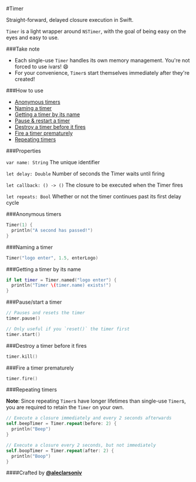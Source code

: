 #Timer

Straight-forward, delayed closure execution in Swift. 

`Timer` is a light wrapper around `NSTimer`, with the goal of being easy on the eyes and easy to use.

###Take note

- Each single-use `Timer` handles its own memory management. You're not forced to use ivars! :smile:
- For your convenience, `Timer`s start themselves immediately after they're created!

###How to use

- [Anonymous timers](#anonymous)
- [Naming a timer](#naming)
- [Getting a timer by its name](#getting)
- [Pause & restart a timer](#pause)
- [Destroy a timer before it fires](#destroy)
- [Fire a timer prematurely](#fire)
- [Repeating timers](#repeating)

###Properties

`var name: String` The unique identifier

`let delay: Double` Number of seconds the Timer waits until firing

`let callback: () -> ()` The closure to be executed when the Timer fires

`let repeats: Bool` Whether or not the timer continues past its first delay cycle

###Anonymous timers<a name="anonymous"></a>

```Swift
Timer(1) {
  println("A second has passed!")
}
```

###Naming a timer<a name="naming"></a>

```Swift
Timer("logo enter", 1.5, enterLogo)
```

###Getting a timer by its name<a name="getting"></a>

```Swift
if let timer = Timer.named("logo enter") {
  println("Timer \(timer.name) exists!")
}
```

###Pause/start a timer<a name="pause"></a>

```Swift
// Pauses and resets the timer
timer.pause()

// Only useful if you `reset()` the timer first
timer.start()
```

###Destroy a timer before it fires<a name="destroy"></a>

```Swift
timer.kill()
```

###Fire a timer prematurely<a name="fire"></a>

```Swift
timer.fire()
```

###Repeating timers<a name="repeating"></a>

**Note**: Since repeating `Timer`s have longer lifetimes than single-use `Timer`s, you are required to retain the `Timer` on your own.

```Swift
// Execute a closure immediately and every 2 seconds afterwards
self.beepTimer = Timer.repeat(before: 2) {
  println("Beep")
}

// Execute a closure every 2 seconds, but not immediately
self.boopTimer = Timer.repeat(after: 2) {
  println("Boop")
}
```

####Crafted by [**@aleclarsoniv**](https://twitter.com/aleclarsoniv)
